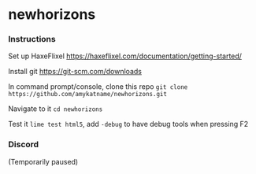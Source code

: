# newhorizons
### Instructions 
Set up HaxeFlixel https://haxeflixel.com/documentation/getting-started/

Install git https://git-scm.com/downloads

In command prompt/console, clone this repo `git clone https://github.com/amykatname/newhorizons.git`

Navigate to it `cd newhorizons`

Test it `lime test html5`, add `-debug` to have debug tools when pressing F2

### Discord
(Temporarily paused)
